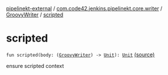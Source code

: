 [pipelinekt-external](../../index.md) / [com.code42.jenkins.pipelinekt.core.writer](../index.md) / [GroovyWriter](index.md) / [scripted](./scripted.md)

# scripted

`fun scripted(body: (`[`GroovyWriter`](index.md)`) -> `[`Unit`](https://kotlinlang.org/api/latest/jvm/stdlib/kotlin/-unit/index.html)`): `[`Unit`](https://kotlinlang.org/api/latest/jvm/stdlib/kotlin/-unit/index.html) [(source)](https://github.com/code42/pipelinekt/tree/master/core/src/main/kotlin/com/code42/jenkins/pipelinekt/core/writer/GroovyWriter.kt#L91)

ensure scripted context

